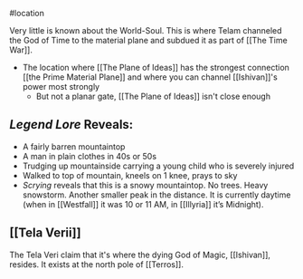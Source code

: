 #location 

Very little is known about the World-Soul. This is where Telam channeled the God of Time to the material plane and subdued it as part of [[The Time War]].

- The location where [[The Plane of Ideas]] has the strongest connection [[the Prime Material Plane]] and where you can channel [[Ishivan]]'s power most strongly 
	- But not a planar gate, [[The Plane of Ideas]] isn't close enough

## *Legend Lore* Reveals:
- A fairly barren mountaintop
- A man in plain clothes in 40s or 50s
- Trudging up mountainside carrying a young child who is severely injured
- Walked to top of mountain, kneels on 1 knee, prays to sky
- *Scrying* reveals that this is a snowy mountaintop. No trees. Heavy snowstorm. Another smaller peak in the distance. It is currently daytime (when in [[Westfall]] it was 10 or 11 AM, in [[Illyria]] it’s Midnight).


## [[Tela Verii]]
The Tela Veri claim that it's where the dying God of Magic, [[Ishivan]], resides. It exists at the north pole of [[Terros]].